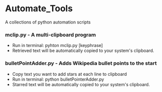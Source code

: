 # Automate_Tools
A collections of python automation scripts


### mclip.py - A multi-clipboard program
- Run in terminal: pyhton mclip.py [keyphrase]
- Retrieved text will be automatically copied to your system's clipboard.


### bulletPointAdder.py - Adds Wikipedia bullet points to the start
- Copy text you want to add stars at each line to clipboard
- Run in terminal: python bulletPointerAdder.py
- Starred text will be automatically copied to your system's clipboard.
